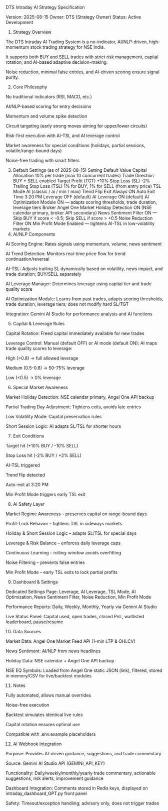 DTS Intraday AI Strategy Specification

Version: 2025-08-15
Owner: DTS (Strategy Owner)
Status: Active Development

1. Strategy Overview

The DTS Intraday AI Trading System is a no-indicator, AI/NLP-driven, high-momentum stock trading strategy for NSE India.

It supports both BUY and SELL trades with strict risk management, capital rotation, and AI-based adaptive decision-making.

Noise reduction, minimal false entries, and AI-driven scoring ensure signal purity.

2. Core Philosophy

No traditional indicators (RSI, MACD, etc.)

AI/NLP-based scoring for entry decisions

Momentum and volume spike detection

Circuit targeting (early strong moves aiming for upper/lower circuits)

Risk-first execution with AI-TSL and AI leverage control

Market awareness for special conditions (holidays, partial sessions, volatile/range-bound days)

Noise-free trading with smart filters

3. Default Settings (as of 2025-08-15)
Setting	Default Value
Capital Allocation	10% per trade (max 10 concurrent trades)
Trade Direction	BUY + SELL enabled
Target Profit (TGT)	+10%
Stop Loss (SL)	-2%
Trailing Stop Loss (TSL)	1% for BUY, 1% for SELL (from entry price)
TSL Mode	AI (classic / ai / min / max)
Trend Flip Exit	Always ON
Auto Exit Time	3:20 PM
Leverage	OFF (default)
AI Leverage	ON (default)
AI Optimization Module	ON — adapts scoring thresholds, trade duration, leverage tiers
Broker	Angel One
Market Holiday Detection	ON (NSE calendar primary, broker API secondary)
News Sentiment Filter	ON — Skip BUY if score < -0.5; Skip SELL if score > +0.5
Noise Reduction Filter	ON
Min Profit Mode	Enabled — tightens AI-TSL in low-volatility markets
4. AI/NLP Components

AI Scoring Engine: Rates signals using momentum, volume, news sentiment

AI Trend Detection: Monitors real-time price flow for trend continuation/reversal

AI-TSL: Adjusts trailing SL dynamically based on volatility, news impact, and trade duration; BUY/SELL separately

AI Leverage Manager: Determines leverage using capital tier and trade quality score

AI Optimization Module: Learns from past trades, adapts scoring thresholds, trade duration, leverage tiers; does not modify hard SL/TGT

Integration: Gemini AI Studio for performance analysis and AI functions

5. Capital & Leverage Rules

Capital Rotation: Freed capital immediately available for new trades

Leverage Control: Manual (default OFF) or AI mode (default ON); AI maps trade quality scores to leverage:

High (>0.8) → full allowed leverage

Medium (0.5–0.8) → 50–75% leverage

Low (<0.5) → 0% leverage

6. Special Market Awareness

Market Holiday Detection: NSE calendar primary, Angel One API backup

Partial Trading Day Adjustment: Tightens exits, avoids late entries

Low Volatility Mode: Capital preservation rules

Short Session Logic: AI adapts SL/TSL for shorter hours

7. Exit Conditions

Target hit (+10% BUY / -10% SELL)

Stop Loss hit (-2% BUY / +2% SELL)

AI-TSL triggered

Trend flip detected

Auto-exit at 3:20 PM

Min Profit Mode triggers early TSL exit

8. AI Safety Layer

Market Regime Awareness – preserves capital on range-bound days

Profit-Lock Behavior – tightens TSL in sideways markets

Holiday & Short Session Logic – adapts SL/TSL for special days

Leverage & Risk Balance – enforces daily leverage caps

Continuous Learning – rolling-window avoids overfitting

Noise Filtering – prevents false entries

Min Profit Mode – early TSL exits to lock partial profits

9. Dashboard & Settings

Dedicated Settings Page: Leverage, AI Leverage, TSL Mode, AI Optimization, News Sentiment Filter, Noise Reduction, Min Profit Mode

Performance Reports: Daily, Weekly, Monthly, Yearly via Gemini AI Studio

Live Status Panel: Capital used, open trades, closed PnL, waitlisted leaderboard, pause/resume

10. Data Sources

Market Data: Angel One Market Feed API (1-min LTP & OHLCV)

News Sentiment: AI/NLP from news headlines

Holiday Data: NSE calendar + Angel One API backup

NSE EQ Symbols: Loaded from Angel One static JSON (link), filtered, stored in memory/CSV for live/backtest modules

11. Notes

Fully automated, allows manual overrides

Noise-free execution

Backtest simulates identical live rules

Capital rotation ensures optimal use

Compatible with .env.example placeholders

12. AI Webhook Integration

Purpose: Provides AI-driven guidance, suggestions, and trade commentary

Source: Gemini AI Studio API (GEMINI_API_KEY)

Functionality: Daily/weekly/monthly/yearly trade commentary, actionable suggestions, risk alerts, improvement guidance

Dashboard Integration: Comments stored in Redis keys, displayed on intraday_dashboard_GPT.py front panel

Safety: Timeout/exception handling; advisory only, does not trigger trades